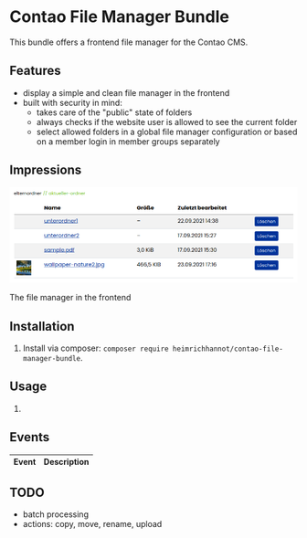 # Contao File Manager Bundle

This bundle offers a frontend file manager for the Contao CMS.

## Features

- display a simple and clean file manager in the frontend
- built with security in mind:
  - takes care of the "public" state of folders
  - always checks if the website user is allowed to see the current folder
  - select allowed folders in a global file manager configuration or based on a member login in member groups separately

## Impressions

![The file manager in the frontend](docs/img/file-manager.png "The file manager in the frontend")

The file manager in the frontend

## Installation

1. Install via composer: `composer require heimrichhannot/contao-file-manager-bundle`.

## Usage

1. 

## Events

Event               | Description
--------------------|------------

## TODO

- batch processing
- actions: copy, move, rename, upload
